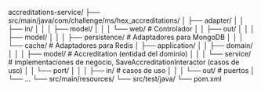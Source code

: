 accreditations-service/
├── src/main/java/com/challenge/ms/hex_accreditations/
│   ├── adapter/
│   │   ├── in/
│   │   │   ├── model/
│   │   │   └── web/      # Controlador
│   │   ├── out/
│   │   │   ├── model/
│   │   │   ├── persistence/ # Adaptadores para MongoDB
│   │   │   └── cache/       # Adaptadores para Redis
│   ├── application/
│   │   ├── domain/
│   │   │   ├── model/    # Accreditation (entidad del dominio)
│   │   │   └── service/  # implementaciones de negocio, SaveAccreditationInteractor (casos de uso)
│   │   └── port/
│   │   │   ├── in/       # casos de uso
│   │   │   └── out/      # puertos
│   └── ...
└── src/main/resources/
└── src/test/java/
└── pom.xml